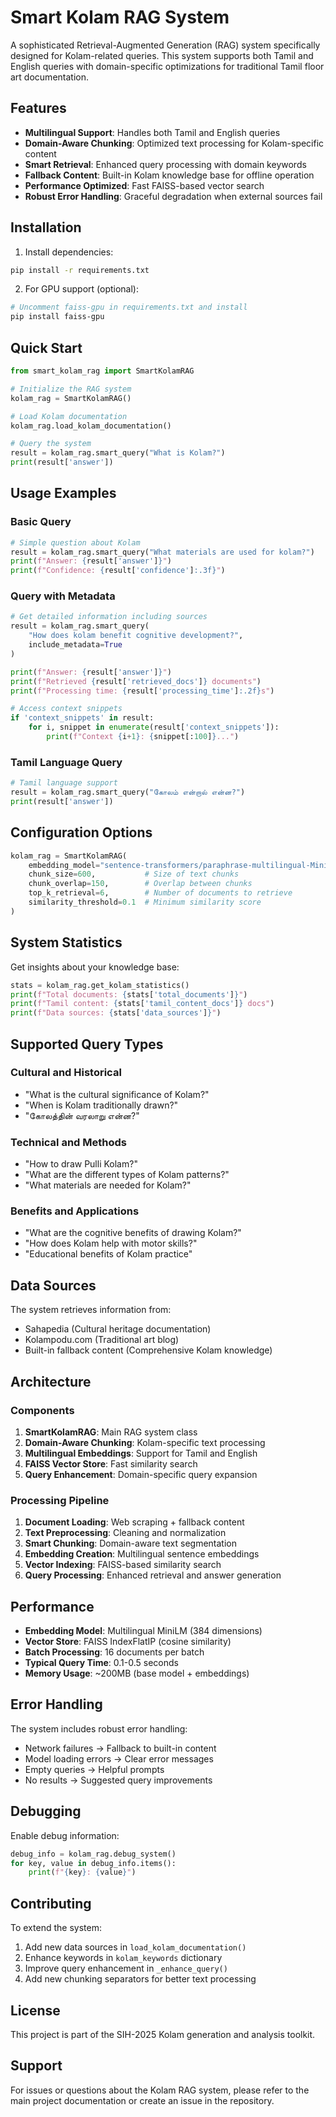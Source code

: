 # Smart Kolam RAG System

A sophisticated Retrieval-Augmented Generation (RAG) system specifically designed for Kolam-related queries. This system supports both Tamil and English queries with domain-specific optimizations for traditional Tamil floor art documentation.

## Features

- **Multilingual Support**: Handles both Tamil and English queries
- **Domain-Aware Chunking**: Optimized text processing for Kolam-specific content
- **Smart Retrieval**: Enhanced query processing with domain keywords
- **Fallback Content**: Built-in Kolam knowledge base for offline operation
- **Performance Optimized**: Fast FAISS-based vector search
- **Robust Error Handling**: Graceful degradation when external sources fail

## Installation

1. Install dependencies:
```bash
pip install -r requirements.txt
```

2. For GPU support (optional):
```bash
# Uncomment faiss-gpu in requirements.txt and install
pip install faiss-gpu
```

## Quick Start

```python
from smart_kolam_rag import SmartKolamRAG

# Initialize the RAG system
kolam_rag = SmartKolamRAG()

# Load Kolam documentation
kolam_rag.load_kolam_documentation()

# Query the system
result = kolam_rag.smart_query("What is Kolam?")
print(result['answer'])
```

## Usage Examples

### Basic Query
```python
# Simple question about Kolam
result = kolam_rag.smart_query("What materials are used for kolam?")
print(f"Answer: {result['answer']}")
print(f"Confidence: {result['confidence']:.3f}")
```

### Query with Metadata
```python
# Get detailed information including sources
result = kolam_rag.smart_query(
    "How does kolam benefit cognitive development?", 
    include_metadata=True
)

print(f"Answer: {result['answer']}")
print(f"Retrieved {result['retrieved_docs']} documents")
print(f"Processing time: {result['processing_time']:.2f}s")

# Access context snippets
if 'context_snippets' in result:
    for i, snippet in enumerate(result['context_snippets']):
        print(f"Context {i+1}: {snippet[:100]}...")
```

### Tamil Language Query
```python
# Tamil language support
result = kolam_rag.smart_query("கோலம் என்றால் என்ன?")
print(result['answer'])
```

## Configuration Options

```python
kolam_rag = SmartKolamRAG(
    embedding_model="sentence-transformers/paraphrase-multilingual-MiniLM-L12-v2",
    chunk_size=600,           # Size of text chunks
    chunk_overlap=150,        # Overlap between chunks
    top_k_retrieval=6,        # Number of documents to retrieve
    similarity_threshold=0.1  # Minimum similarity score
)
```

## System Statistics

Get insights about your knowledge base:

```python
stats = kolam_rag.get_kolam_statistics()
print(f"Total documents: {stats['total_documents']}")
print(f"Tamil content: {stats['tamil_content_docs']} docs")
print(f"Data sources: {stats['data_sources']}")
```

## Supported Query Types

### Cultural and Historical
- "What is the cultural significance of Kolam?"
- "When is Kolam traditionally drawn?"
- "கோலத்தின் வரலாறு என்ன?"

### Technical and Methods
- "How to draw Pulli Kolam?"
- "What are the different types of Kolam patterns?"
- "What materials are needed for Kolam?"

### Benefits and Applications
- "What are the cognitive benefits of drawing Kolam?"
- "How does Kolam help with motor skills?"
- "Educational benefits of Kolam practice"

## Data Sources

The system retrieves information from:
- Sahapedia (Cultural heritage documentation)
- Kolampodu.com (Traditional art blog)
- Built-in fallback content (Comprehensive Kolam knowledge)

## Architecture

### Components
1. **SmartKolamRAG**: Main RAG system class
2. **Domain-Aware Chunking**: Kolam-specific text processing
3. **Multilingual Embeddings**: Support for Tamil and English
4. **FAISS Vector Store**: Fast similarity search
5. **Query Enhancement**: Domain-specific query expansion

### Processing Pipeline
1. **Document Loading**: Web scraping + fallback content
2. **Text Preprocessing**: Cleaning and normalization
3. **Smart Chunking**: Domain-aware text segmentation
4. **Embedding Creation**: Multilingual sentence embeddings
5. **Vector Indexing**: FAISS-based similarity search
6. **Query Processing**: Enhanced retrieval and answer generation

## Performance

- **Embedding Model**: Multilingual MiniLM (384 dimensions)
- **Vector Store**: FAISS IndexFlatIP (cosine similarity)
- **Batch Processing**: 16 documents per batch
- **Typical Query Time**: 0.1-0.5 seconds
- **Memory Usage**: ~200MB (base model + embeddings)

## Error Handling

The system includes robust error handling:
- Network failures → Fallback to built-in content
- Model loading errors → Clear error messages
- Empty queries → Helpful prompts
- No results → Suggested query improvements

## Debugging

Enable debug information:

```python
debug_info = kolam_rag.debug_system()
for key, value in debug_info.items():
    print(f"{key}: {value}")
```

## Contributing

To extend the system:
1. Add new data sources in `load_kolam_documentation()`
2. Enhance keywords in `kolam_keywords` dictionary
3. Improve query enhancement in `_enhance_query()`
4. Add new chunking separators for better text processing

## License

This project is part of the SIH-2025 Kolam generation and analysis toolkit.

## Support

For issues or questions about the Kolam RAG system, please refer to the main project documentation or create an issue in the repository.
